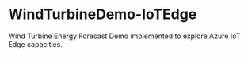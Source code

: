 # WindTurbineDemo-IoTEdge
Wind Turbine Energy Forecast Demo implemented to explore Azure IoT Edge capacities.
